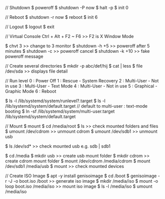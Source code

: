 // Shutdown
$ poweroff
$ shutdown -P now
$ halt -p
$ init 0

// Reboot
$ shutdown -r now
$ reboot
$ init 6

// Logout
$ logout
$ exit

// Virtual Console
Ctrl + Alt + F2 ~ F6 >> F2 is X Window Mode

$ chvt 3 >> change to 3 monitor
$ shutdown -h +5 >> poweroff after 5 minutes
$ shutdown -c >> poweroff cancel
$ shutdown -k +10 >> fake poweroff message

// Create several directories
$ mkdir -p abc/def/hij
$ cat <file> | less
$ file /dev/sda >> displays file detail

// Run level
0 : Power Off
1 : Rescue - System Recovery
2 : Multi-User - Not in use
3 : Multi-User - Text Mode
4 : Multi-User - Not in use
5 : Graphical - Graphic Mode
6 : Reboot

$ ls -l /lib/systemd/system/runlevel?.target
$ ls -l /lib/systemd/system/default.target
// default to multi-user : text-mode booting
$ ln -sf /lib/systemd/system/multi-user.target /lib/systemd/system/default.target

// Mount
$ mount
$ cd /media/root
$ ls >> check mounted folders and files
$ umount /dev/cdrom >> unmount cdrom
$ umount /dev/sdb1 >> unmount usb

$ ls /dev/sd\* >> check mounted usb e.g. sdb | sdb1

$ cd /media
$ mkdir usb >> create usb mount folder
$ mkdir cdrom >> create cdrom mount folder
$ mount /dev/cdrom /media/cdrom
$ mount /dev/sdb1 /media/usb
$ mount >> check mounted devices

// Create ISO Image
$ apt -y install genisoimage
$ cd /boot
$ genisoimage -r -J -o boot.iso /boot >> generate iso image
$ mkdir /media/iso
$ mount -o loop boot.iso /media/iso >> mount iso image
$ ls -l /media/iso
$ umount /media/iso

